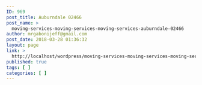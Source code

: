 ```yaml
---
ID: 969
post_title: Auburndale 02466
post_name: >
  moving-services-moving-services-moving-services-auburndale-02466
author: mrgabonijeff@gmail.com
post_date: 2018-03-28 01:36:32
layout: page
link: >
  http://localhost/wordpress/moving-services-moving-services-moving-services-auburndale-02466/
published: true
tags: [ ]
categories: [ ]
---
```

